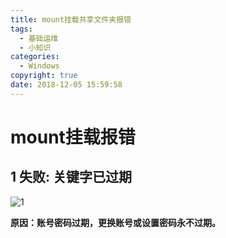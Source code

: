 ```yaml
---
title: mount挂载共享文件夹报错
tags:
  - 基础运维
  - 小知识
categories:
  - Windows
copyright: true
date: 2018-12-05 15:59:58
---
```

#  mount挂载报错
<!--more-->
## 1 失败: 关键字已过期
![1](1.jpg)

**原因：账号密码过期，更换账号或设置密码永不过期。**
